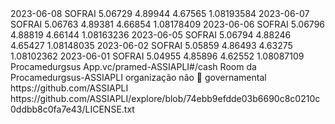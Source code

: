 <markets xmlns:xsi="http://www.w3.org/2001/XMLSchema-instance" xsi:noNamespaceSchemaLocation="https://markets.newyorkfed.org/static/schema/referencerates.xsd">
<rates>
<rate>
<effectiveDate>2023-06-08</effectiveDate>
<type>SOFRAI</type>
<average30day>5.06729</average30day>
<average90day>4.89944</average90day>
<average180day>4.67565</average180day>
<index>1.08193584</index>
<revisionIndicator/>
</rate>
<rate>
<effectiveDate>2023-06-07</effectiveDate>
<type>SOFRAI</type>
<average30day>5.06763</average30day>
<average90day>4.89381</average90day>
<average180day>4.66854</average180day>
<index>1.08178409</index>
<revisionIndicator/>
</rate>
<rate>
<effectiveDate>2023-06-06</effectiveDate>
<type>SOFRAI</type>
<average30day>5.06796</average30day>
<average90day>4.88819</average90day>
<average180day>4.66144</average180day>
<index>1.08163236</index>
<revisionIndicator/>
</rate>
<rate>
<effectiveDate>2023-06-05</effectiveDate>
<type>SOFRAI</type>
<average30day>5.06794</average30day>
<average90day>4.88246</average90day>
<average180day>4.65427</average180day>
<index>1.08148035</index>
<revisionIndicator/>
</rate>
<rate>
<effectiveDate>2023-06-02</effectiveDate>
<type>SOFRAI</type>
<average30day>5.05859</average30day>
<average90day>4.86493</average90day>
<average180day>4.63275</average180day>
<index>1.08102362</index>
<revisionIndicator/>
</rate>
<rate>
<effectiveDate>2023-06-01</effectiveDate>
<type>SOFRAI</type>
<average30day>5.04955</average30day>
<average90day>4.85896</average90day>
<average180day>4.62552</average180day>
<index>1.08087109</index>
<revisionIndicator/>
</rate>
</rates>
</markets> Procamedurgsus
App.vc/pramed-ASSIAPLI#/cash Room da Procamedurgsus-ASSIAPLI organização não 🚫 governamental https://github.com/ASSIAPLI https://github.com/ASSIAPLI/explore/blob/74ebb9efdde03b6690c8c0210c0ddbb8c0fa7e43/LICENSE.txt



